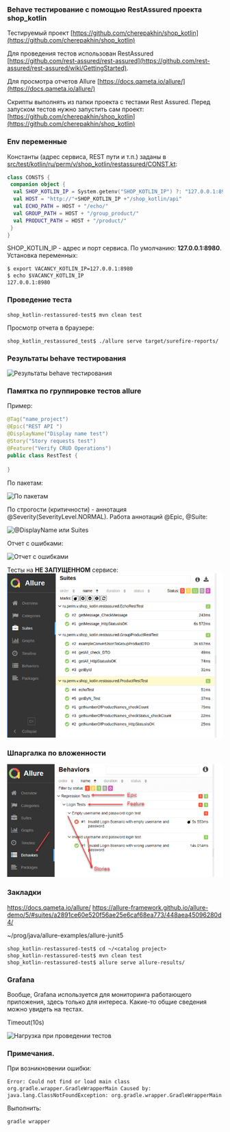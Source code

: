 ### Behave тестирование с помощью RestAssured проекта shop_kotlin

Тестируемый проект [https://github.com/cherepakhin/shop_kotlin](https://github.com/cherepakhin/shop_kotlin)

Для проведения тестов использован RestAssured<br/>
 [https://github.com/rest-assured/rest-assured](https://github.com/rest-assured/rest-assured/wiki/GettingStarted).

Для просмотра отчетов Allure [https://docs.qameta.io/allure/](https://docs.qameta.io/allure/)

Скрипты выполнять из папки проекта с тестами Rest Assured. 
Перед запуском тестов нужно запустить сам проект:
[https://github.com/cherepakhin/shop_kotlin](https://github.com/cherepakhin/shop_kotlin)

### Env переменные

Константы (адрес сервиса, REST пути и т.п.) заданы в [src/test/kotlin/ru/perm/v/shop_kotlin/restassured/CONST.kt](https://github.com/cherepakhin/shop_kotlin_reastassured_test/blob/dev/src/test/kotlin/ru/perm/v/shop_kotlin/restassured/CONSTS.kt):

````kotlin
class CONSTS {
 companion object {
  val SHOP_KOTLIN_IP = System.getenv("SHOP_KOTLIN_IP") ?: "127.0.0.1:8980"
  val HOST = "http://"+SHOP_KOTLIN_IP +"/shop_kotlin/api"
  val ECHO_PATH = HOST + "/echo/"
  val GROUP_PATH = HOST + "/group_product/"
  val PRODUCT_PATH = HOST + "/product/"
 }
}
````

SHOP_KOTLIN_IP - адрес и порт сервиса. По умолчанию: __127.0.0.1:8980__. Установка переменных:

````shell
$ export VACANCY_KOTLIN_IP=127.0.0.1:8980
$ echo $VACANCY_KOTLIN_IP
127.0.0.1:8980
````

### Проведение теста

```shell
shop_kotlin-restassured-test$ mvn clean test
```

Просмотр отчета в браузере:

```shell
shop_kotlin_restassured_test$ ./allure serve target/surefire-reports/
```

### Результаты behave тестирования

![Результаты behave тестирования](doc/result_test.png)

### Памятка по группировке тестов allure

Пример:

```java
@Tag("name_project")
@Epic("REST API ")
@DisplayName("Display name test") 
@Story("Story requests test")
@Feature("Verify CRUD Operations")
public class RestTest {
 
}

```

По пакетам:

![По пакетам](doc/group_by_package.png)

По строгости (критичности) - аннотация @Severity(SeverityLevel.NORMAL). Работа аннотаций @Epic, @Suite:

![@DisplayName или Suites](doc/group_by_suites.png)

Отчет с ошибками:

![Отчет с ошибками](doc/result_test_error.png)

Тесты на **НЕ ЗАПУЩЕННОМ** сервисе:
![Тесты на незапущенном сервисе](doc/error_test_for_not_runned_service.png)

### Шпаргалка по вложенности

![Epic-Feature-Story](doc/hierarchy.png)

### Закладки

https://docs.qameta.io/allure/
https://allure-framework.github.io/allure-demo/5/#suites/a2891ce60e520f56ae25e6caf68ea773/448aea45096280d4/

~/prog/java/allure-examples/allure-junit5

````shell
shop_kotlin-restassured-test$ cd ~/<catalog project>
shop_kotlin-restassured-test$ mvn clean test
shop_kotlin-restassured-test$ allure serve allure-results/
````

### Grafana

Вообще, Grafana используется для мониторинга работающего приложения, здесь только для интереса. Какие-то общие сведения можно увидеть на тестах. 

Timeout(10s)

![Нагрузка при проведении тестов](doc/grafana_10s.png)

### Примечания.

При возникновении ошибки:

````shell
Error: Could not find or load main class org.gradle.wrapper.GradleWrapperMain Caused by: java.lang.ClassNotFoundException: org.gradle.wrapper.GradleWrapperMain
````

Выполнить:

````shell
gradle wrapper
````